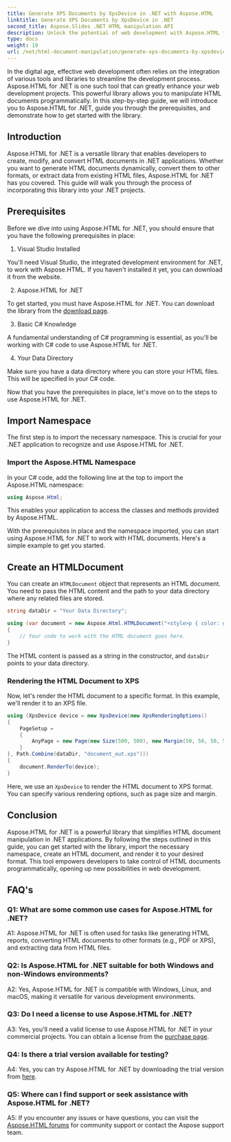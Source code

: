 ```yaml
---
title: Generate XPS Documents by XpsDevice in .NET with Aspose.HTML
linktitle: Generate XPS Documents by XpsDevice in .NET
second_title: Aspose.Slides .NET HTML manipulation API
description: Unlock the potential of web development with Aspose.HTML for .NET. Create, convert, and manipulate HTML documents easily.
type: docs
weight: 19
url: /net/html-document-manipulation/generate-xps-documents-by-xpsdevice/
---
```


In the digital age, effective web development often relies on the integration of various tools and libraries to streamline the development process. Aspose.HTML for .NET is one such tool that can greatly enhance your web development projects. This powerful library allows you to manipulate HTML documents programmatically. In this step-by-step guide, we will introduce you to Aspose.HTML for .NET, guide you through the prerequisites, and demonstrate how to get started with the library.

## Introduction

Aspose.HTML for .NET is a versatile library that enables developers to create, modify, and convert HTML documents in .NET applications. Whether you want to generate HTML documents dynamically, convert them to other formats, or extract data from existing HTML files, Aspose.HTML for .NET has you covered. This guide will walk you through the process of incorporating this library into your .NET projects.

## Prerequisites

Before we dive into using Aspose.HTML for .NET, you should ensure that you have the following prerequisites in place:

1. Visual Studio Installed

You'll need Visual Studio, the integrated development environment for .NET, to work with Aspose.HTML. If you haven't installed it yet, you can download it from the website.

2. Aspose.HTML for .NET

To get started, you must have Aspose.HTML for .NET. You can download the library from the [download page](https://releases.aspose.com/html/net/).

3. Basic C# Knowledge

A fundamental understanding of C# programming is essential, as you'll be working with C# code to use Aspose.HTML for .NET.

4. Your Data Directory

Make sure you have a data directory where you can store your HTML files. This will be specified in your C# code.

Now that you have the prerequisites in place, let's move on to the steps to use Aspose.HTML for .NET.

## Import Namespace

The first step is to import the necessary namespace. This is crucial for your .NET application to recognize and use Aspose.HTML for .NET.

### Import the Aspose.HTML Namespace

In your C# code, add the following line at the top to import the Aspose.HTML namespace:

```csharp
using Aspose.Html;
```

This enables your application to access the classes and methods provided by Aspose.HTML.

With the prerequisites in place and the namespace imported, you can start using Aspose.HTML for .NET to work with HTML documents. Here's a simple example to get you started.

## Create an HTMLDocument

You can create an `HTMLDocument` object that represents an HTML document. You need to pass the HTML content and the path to your data directory where any related files are stored.

```csharp
string dataDir = "Your Data Directory";

using (var document = new Aspose.Html.HTMLDocument("<style>p { color: green; }</style><p>my first paragraph</p>", dataDir))
{
    // Your code to work with the HTML document goes here.
}
```

The HTML content is passed as a string in the constructor, and `dataDir` points to your data directory.

### Rendering the HTML Document to XPS

Now, let's render the HTML document to a specific format. In this example, we'll render it to an XPS file.

```csharp
using (XpsDevice device = new XpsDevice(new XpsRenderingOptions()
{
    PageSetup =
    {
        AnyPage = new Page(new Size(500, 500), new Margin(50, 50, 50, 50))
    }
}, Path.Combine(dataDir, "document_out.xps")))
{
    document.RenderTo(device);
}
```

Here, we use an `XpsDevice` to render the HTML document to XPS format. You can specify various rendering options, such as page size and margin.

## Conclusion

Aspose.HTML for .NET is a powerful library that simplifies HTML document manipulation in .NET applications. By following the steps outlined in this guide, you can get started with the library, import the necessary namespace, create an HTML document, and render it to your desired format. This tool empowers developers to take control of HTML documents programmatically, opening up new possibilities in web development.

## FAQ's

### Q1: What are some common use cases for Aspose.HTML for .NET?

A1: Aspose.HTML for .NET is often used for tasks like generating HTML reports, converting HTML documents to other formats (e.g., PDF or XPS), and extracting data from HTML files.

### Q2: Is Aspose.HTML for .NET suitable for both Windows and non-Windows environments?

A2: Yes, Aspose.HTML for .NET is compatible with Windows, Linux, and macOS, making it versatile for various development environments.

### Q3: Do I need a license to use Aspose.HTML for .NET?

A3: Yes, you'll need a valid license to use Aspose.HTML for .NET in your commercial projects. You can obtain a license from the [purchase page](https://purchase.aspose.com/buy).

### Q4: Is there a trial version available for testing?

A4: Yes, you can try Aspose.HTML for .NET by downloading the trial version from [here](https://releases.aspose.com/).

### Q5: Where can I find support or seek assistance with Aspose.HTML for .NET?

A5: If you encounter any issues or have questions, you can visit the [Aspose.HTML forums](https://forum.aspose.com/) for community support or contact the Aspose support team.
